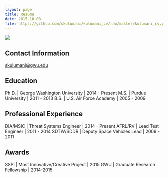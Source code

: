 ```yaml
---
layout: page
title: Resume
date: 2015-10-08
file: https://github.com/skulumani/kulumani_cv/raw/master/kulumani_cv.pdf
---
```


[<img src="{{site.baseurl}}assets/pdf.png">]({{page.file}})

## Contact Information

[skulumani@gwu.edu](mailto:skulumani@gwu.edu)

## Education

Ph.D.	|	George Washington University | 2014 - Present 
M.S.  |		Purdue University   | 2011 - 2013
B.S.   |	U.S. Air Force Academy   | 2005 - 2009

## Professional Experience

DIA/MSIC | Threat Systems Engineer |  2014 - Present
AFRL/RV	 | Lead Test Engineer 		|  2011 -  2014
SDTW/SDDR | Deputy Space Vehicles Lead |  2009 -  2011

## Awards

SSPI | Most Innovative/Creative Project | 2015
GWU | Graduate Research Fellowship | 2014-2015
